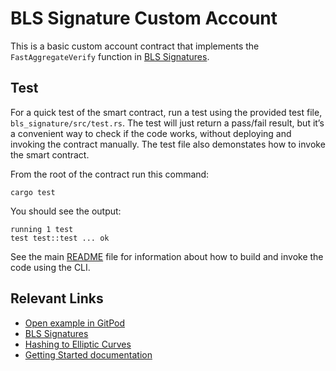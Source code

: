 # BLS Signature Custom Account

This is a basic custom account contract that implements the `FastAggregateVerify` function in [BLS Signatures](https://www.ietf.org/archive/id/draft-irtf-cfrg-bls-signature-05.html#name-fastaggregateverify). 

## Test
For a quick test of the smart contract, run a test using the provided test file, `bls_signature/src/test.rs`. The test will just return a pass/fail result, but it’s a convenient way to check if the code works, without deploying and invoking the contract manually. The test file also demonstates how to invoke the smart contract. 

From the root of the contract run this command:

```
cargo test
```

You should see the output:

```
running 1 test
test test::test ... ok
```

See the main [README](../README.md) file for information about how to build and invoke the code using the CLI.

## Relevant Links
- [Open example in GitPod](https://gitpod.io/#https://github.com/stellar/soroban-examples/tree/v21.6.0)
- [BLS Signatures](https://www.ietf.org/archive/id/draft-irtf-cfrg-bls-signature-05.html#name-fastaggregateverify)
- [Hashing to Elliptic Curves](https://datatracker.ietf.org/doc/html/rfc9380)
- [Getting Started documentation](https://developers.stellar.org/docs/build/smart-contracts/getting-started)


